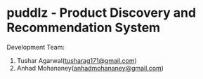 # puddlz - Product Discovery and Recommendation System
Development Team: 
1) Tushar Agarwal(tusharag171@gmail.com)
2) Anhad Mohananey(anhadmohananey@gmail.com)

